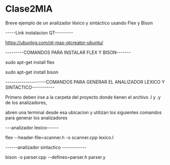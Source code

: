# Clase2MIA
Breve ejemplo de un analizador léxico y sintáctico usando Flex y Bison

-----Link instalacion QT---------

https://ubunlog.com/qt-mas-qtcreator-ubuntu/

---------COMANDOS PARA INSTALAR FLEX Y BISON-------

sudo apt-get install flex

sudo apt-get install bison

--------------------COMANDOS PARA GENERAR EL ANALIZADOR LEXICO Y SINTACTICO-----------

Primero deben irse a la carpeta del proyecto donde tienen el archivo .l y .y de los analizadores,

abren una terminal desde esa ubicacion y utilizan los siguientes comandos para generar los analizadores

---analizador lexico------

flex --header-file=scanner.h -o scanner.cpp lexico.l

------analizador sintactico ------------

bison -o parser.cpp --defines=parser.h parser.y
